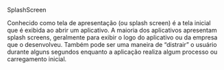 SplashScreen

Conhecido como tela de apresentação (ou splash screen) é a tela inicial que é exibida ao
abrir um aplicativo. A maioria dos aplicativos apresentam splash screens, geralmente para
exibir o logo do aplicativo ou da empresa que o desenvolveu. Também pode ser uma
maneira de “distrair” o usuário durante alguns segundos enquanto a aplicação realiza algum
processo ou carregamento inicial.
